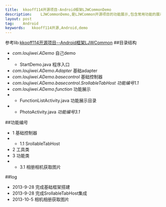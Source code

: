 ```yaml
---
title:  kkooff114开源项目-Android框架LJWCommonDemo
description:    LJWCommonDemo,是LJWCommon开源项目的功能展示,包含常用功能的展示及一些新功能的增加,可以基于本demo进行二次开发
layout: post
tag:    Android
keywords:   kkooff114开源,Android,demo
---
```


参考lib:[kkooff114开源项目--Android框架LJWCommon](http://blog.loujiwei.cn/2013/09/06/kkooff114%E5%BC%80%E6%BA%90%E9%A1%B9%E7%9B%AE-Android%E6%A1%86%E6%9E%B6LJWCommon.html/)
##目录结构
- *com.loujiwei.ADemo*  自己demo
- - StartDemo.java 程序入口
- *com.loujiwei.ADemo.Adapter*    基础adapter
- *com.loujiwei.ADemo.basecontrol*  基础控制器
- *com.loujiwei.ADemo.basecontrol.SrollableTabHost* *功能编号1.1*
- *com.loujiwei.ADemo.function* 功能展示
- - FunctionListActivity.java 功能展示目录
- - PhotoActivity.java *功能编号3.1*


##功能编号
+ 1 基础控制器
+ + 1.1 SrollableTabHost
+ 2 工具类
+ 3 功能类
+ + 3.1 相册相机获取图片


##log
+ 2013-9-28   完成基础框架搭建
+ 2013-9-28   完成SrollableTabHost集成
+ 2013-10-5   相机相册获取图片
